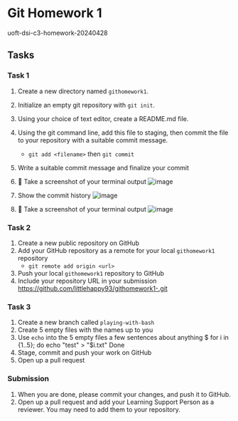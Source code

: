# Git Homework 1
uoft-dsi-c3-homework-20240428
## Tasks
### Task 1
1. Create a new directory named `githomework1`.
2. Initialize an empty git repository with `git init`.
3. Using your choice of text editor, create a README.md file.
4. Using the git command line, add this file to staging, then commit the file to your repository with a suitable commit message.
    * `git add <filename>` then `git commit`
5. Write a suitable commit message and finalize your commit
6. 📸 Take a screenshot of your terminal output
   ![image](https://github.com/littlehappy93/git/assets/167244237/db0cf0d6-051a-43a2-80e0-f7e3521d1f24)

7. Show the commit history
![image](https://github.com/littlehappy93/git/assets/167244237/79139c91-536a-4457-bcb7-29bffdb576aa)
 
8. 📸 Take a screenshot of your terminal output
![image](https://github.com/littlehappy93/git/assets/167244237/c37a4b47-756b-4f4e-af11-80040a7d3c86)

### Task 2
1. Create a new public repository on GitHub
2. Add your GitHub repository as a remote for your local `githomework1` repository
    * `git remote add origin <url>`
3. Push your local `githomework1` repository to GitHub
4. Include your repository URL in your submission
https://github.com/littlehappy93/githomework1-.git

### Task 3
1. Create a new branch called `playing-with-bash`
2. Create 5 empty files with the names up to you
3. Use `echo` into the 5 empty files a few sentences about anything
 $ for i in {1..5}; do
    echo "test" > "$i.txt"
   Done
4. Stage, commit and push your work on GitHub
5. Open up a pull request

### Submission

1. When you are done, please commit your changes, and push it to GitHub.
2. Open up a pull request and add your Learning Support Person as a reviewer. You may need to add them to your repository.
